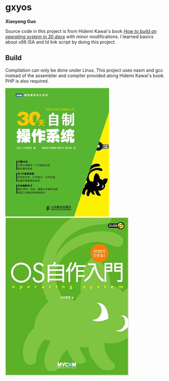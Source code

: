 # gxyos

**Xiaoyong Guo**

Source code in this project is from Hidemi Kawai's book [_How to build an operating system in 30 days_](https://www.amazon.com/x65E5-x3067-x304D-x308B-x81EA/dp/4839919844?ie=UTF8&*Version*=1&*entries*=0) with minor modifications. I learned basics about x86 ISA and ld link script by doing this project.   

## Build
Compilation can only be done under Linux. This project uses nasm and gcc instead of the assembler and compiler provided along Hidemi Kawai's book. PHP is also required.

![cn](img/os_homebrew_cn.jpg)
![jp](img/os_homebrew.jpg)


